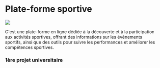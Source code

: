 # Plate-forme sportive
![](https://www.heuredujournal.com/wp-content/uploads/2021/04/hero-bg.jpg)

C'est une plate-forme en ligne dédiée à la découverte et à la participation aux activités sportives, offrant des informations sur les événements sportifs, ainsi que des outils pour suivre les performances et améliorer les compétences sportives.

### 1ère projet universitaire
